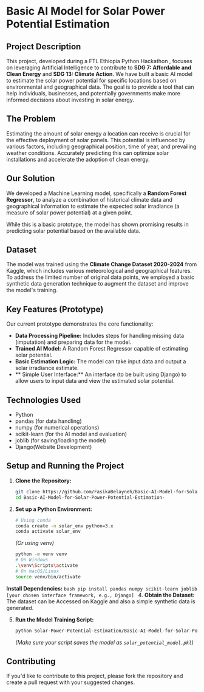 # Basic AI Model for Solar Power Potential Estimation

## Project Description

This project, developed during a FTL Ethiopia Python Hackathon , focuses on leveraging Artificial Intelligence to contribute to **SDG 7: Affordable and Clean Energy** and **SDG 13: Climate Action**. We have built a basic AI model to estimate the solar power potential for specific locations based on environmental and geographical data. The goal is to provide a tool that can help individuals, businesses, and potentially governments make more informed decisions about investing in solar energy.

## The Problem

Estimating the amount of solar energy a location can receive is crucial for the effective deployment of solar panels. This potential is influenced by various factors, including geographical position, time of year, and prevailing weather conditions. Accurately predicting this can optimize solar installations and accelerate the adoption of clean energy.

## Our Solution

We developed a Machine Learning model, specifically a **Random Forest Regressor**, to analyze a combination of historical climate data and geographical information to estimate the expected solar irradiance (a measure of solar power potential) at a given point.

While this is a basic prototype, the model has shown promising results in predicting solar potential based on the available data.

## Dataset

The model was trained using the **Climate Change Dataset 2020-2024** from Kaggle, which includes various meteorological and geographical features. To address the limited number of original data points, we employed a basic synthetic data generation technique to augment the dataset and improve the model's training.


## Key Features (Prototype)

Our current prototype demonstrates the core functionality:

* **Data Processing Pipeline:** Includes steps for handling missing data (imputation) and preparing data for the model.
* **Trained AI Model:** A Random Forest Regressor capable of estimating solar potential.
* **Basic Estimation Logic:** The model can take input data and output a solar irradiance estimate.
* ** Simple User Interface:** An interface (to be built using Django) to allow users to input data and view the estimated solar potential.

## Technologies Used

* Python
* pandas (for data handling)
* numpy (for numerical operations)
* scikit-learn (for the AI model and evaluation)
* joblib (for saving/loading the model)
* Django(Website Development)

## Setup and Running the Project



1.  **Clone the Repository:**
    ```bash
    git clone https://github.com/FasikaBelayneh/Basic-AI-Model-for-Solar-Power-Potential-Estimation-.git
    cd Basic-AI-Model-for-Solar-Power-Potential-Estimation-
    ```
2.  **Set up a Python Environment:**
    
    ```bash
    # Using conda
    conda create -n solar_env python=3.x
    conda activate solar_env
    ```
    *(Or using venv)*
    ```bash
    python -m venv venv
    # On Windows
    .\venv\Scripts\activate
    # On macOS/Linux
    source venv/bin/activate
    ```

 **Install Dependencies:**
    ```bash
    pip install pandas numpy scikit-learn joblib [your chosen interface framework, e.g., Django]
    ```
4.  **Obtain the Dataset:**
    The dataset can be Accessed on Kaggle and also a simple synthetic data is generated.
    
5.  **Run the Model Training Script:**
    
    ```bash
    python Solar-Power-Potential-Estimation/Basic-AI-Model-for-Solar-Power-Potential-Estimation.py # Example script name
    ```
    *(Make sure your script saves the model as `solar_potential_model.pkl`)*




## Contributing



If you'd like to contribute to this project, please fork the repository and create a pull request with your suggested changes.




